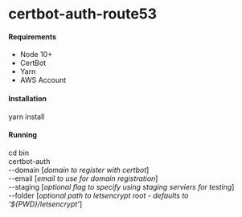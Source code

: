 # certbot-auth-route53

#### Requirements
- Node 10+
- CertBot
- Yarn
- AWS Account

#### Installation
yarn install


#### Running
cd bin \
certbot-auth \
  --domain [*domain to register with certbot*] \
  --email [*email to use for domain registration*] \
  --staging [*optional flag to specify using staging serviers for testing*] \
  --folder [*optional path to letsencrypt root - defaults to '${PWD}/letsencrypt'*]
